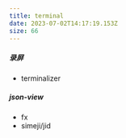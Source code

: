 ```yaml
---
title: terminal
date: 2023-07-02T14:17:19.153Z
size: 66
---
```

##### 录屏

- terminalizer

##### json-view

- fx
- simeji/jid

